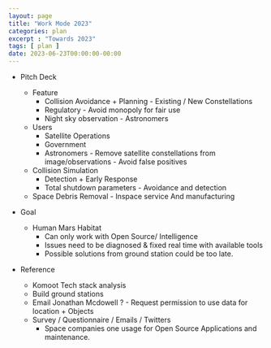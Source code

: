 ```yaml
---
layout: page
title: "Work Mode 2023"
categories: plan
excerpt : "Towards 2023"
tags: [ plan ]
date: 2023-06-23T00:00:00-00:00
---
```


* Pitch Deck
  * Feature
    * Collision Avoidance + Planning - Existing / New Constellations
    * Regulatory - Avoid monopoly for fair use
    * Night sky observation - Astronomers
  * Users
    * Satellite Operations
    * Government
    * Astronomers - Remove satellite constellations from image/observations - Avoid false positives
  * Collision Simulation
    * Detection + Early Response
    * Total shutdown parameters - Avoidance and detection
  * Space Debris Removal - Inspace service And manufacturing

* Goal
  * Human Mars Habitat
    * Can only work with Open Source/ Intelligence
    * Issues need to be diagnosed & fixed real time with available tools
    * Possible solutions from ground station could be too late.



* Reference
  * Komoot Tech stack analysis
  * Build ground stations
  * Email Jonathan Mcdowell ? - Request permission to use data for location + Objects
  * Survey / Questionnaire / Emails / Twitters
    * Space companies one usage for Open Source Applications and maintenance.
